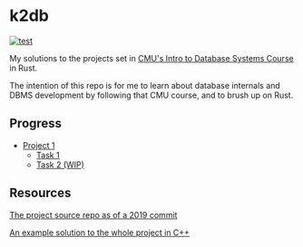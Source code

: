 # k2db

[![test](https://github.com/k2bd/k2db/actions/workflows/rust.yml/badge.svg)](https://github.com/k2bd/k2db/actions/workflows/rust.yml)

My solutions to the projects set in [CMU's Intro to Database Systems Course](https://www.youtube.com/playlist?list=PLSE8ODhjZXjbohkNBWQs_otTrBTrjyohi) in Rust.

The intention of this repo is for me to learn about database internals and DBMS development by following that CMU course, and to brush up on Rust.

## Progress

- [Project 1](https://15445.courses.cs.cmu.edu/fall2019/project1/)
  - [Task 1](src/dbms/buffer/replacer/clock_replacer.rs)
  - [Task 2 (WIP)](src/dbms/buffer/pool_manager/buffer_pool_manager.rs)


## Resources

[The project source repo as of a 2019 commit](https://github.com/cmu-db/bustub/tree/feaf3245bc9e09f4e51e57279f342915f5592674)

[An example solution to the whole project in C++](https://github.com/Sorosliu1029/Database-Systems/tree/master)
